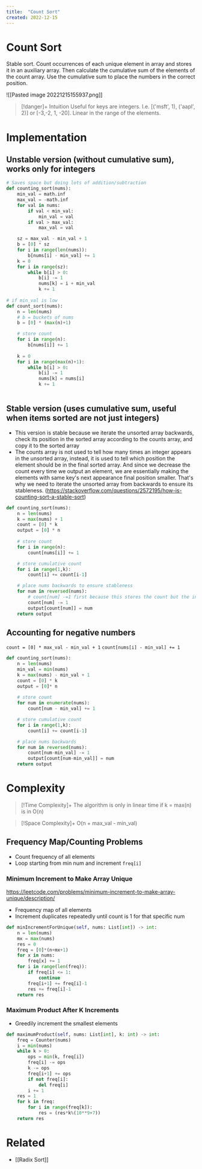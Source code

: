 ```yaml
---
title:  "Count Sort"
created: 2022-12-15
---
```

# Count Sort
Stable sort. Count occurrences of each unique element in array and stores it in an auxiliary array. Then calculate the cumulative sum of the elements of the count array. Use the cumulative sum to place the numbers in the correct position.

![[Pasted image 20221215155937.png]]

> [!danger]+ Intuition
> Useful for keys are integers. I.e. [('msft', 1), ('aapl', 2)] or [-3,-2, 1, -20]. Linear in the range of the elements.


# Implementation

## Unstable version (without cumulative sum), works only for integers
```python
# Saves space but doing lots of addition/subtraction
def counting_sort(nums):
	min_val = math.inf
	max_val = -math.inf
	for val in nums:
		if val < min_val:
			min_val = val
		if val > max_val:
			max_val = val

	sz = max_val - min_val + 1
	b = [0] * sz
	for i in range(len(nums)):
		b[nums[i] - min_val] += 1
	k = 0
	for i in range(sz):
		while b[i] > 0:
			b[i] -= 1
			nums[k] = i + min_val
			k += 1
			
# if min_val is low
def count_sort(nums):
	n = len(nums)
	# b = buckets of nums
	b = [0] * (max(n)+1)

	# store count
	for i in range(n):
		b[nums[i]] += 1
	
	k = 0
	for i in range(max(n)+1):
		while b[i] > 0:
			b[i] -= 1
			nums[k] = nums[i]
			k += 1
		

```

## Stable version (uses cumulative sum, useful when items sorted are not just integers)
- This version is stable because we iterate the unsorted array backwards, check its position in the sorted array according to the counts array, and copy it to the sorted array
- The counts array is not used to tell how many times an integer appears in the unsorted array, instead, it is used to tell which position the element should be in the final sorted array. And since we decrease the count every time we output an element, we are essentially making the elements with same key's next appearance final position smaller. That's why we need to iterate the unsorted array from backwards to ensure its stableness. (https://stackoverflow.com/questions/2572195/how-is-counting-sort-a-stable-sort)


```python
def counting_sort(nums):
	n = len(nums)
	k = max(nums) + 1
	count = [0] * k
	output = [0] * n
	
	# store count
	for i in range(n):
		count[nums[i]] += 1

	# store cumulative count
	for i in range(1,k):
		count[i] += count[i-1]

	# place nums backwards to ensure stableness
	for num in reversed(nums):
		# count[num] -=1 first because this stores the count but the index of the output is 0-based
		count[num] -= 1
		output[count[num]] = num
	return output
```

## Accounting for negative numbers
``count = [0] * max_val - min_val + 1``
``count[nums[i] - min_val] += 1``

```python
def counting_sort(nums):
    n = len(nums)
    min_val = min(nums)
    k = max(nums) - min_val + 1
    count = [0] * k
    output = [0]* n
    
    # store count
    for num in enumerate(nums):
        count[num - min_val] += 1

    # store cumulative count
    for i in range(1,k):
        count[i] += count[i-1]

    # place nums backwards
    for num in reversed(nums):
        count[num-min_val] -= 1
        output[count[num-min_val]] = num
    return output
```

# Complexity

>[!Time Complexity]+
>The algorithm is only in linear time if k = max(n) is in O(n)

>[!Space Complexity]+
>O(n + max_val - min_val)

## Frequency Map/Counting Problems 
- Count frequency of all elements
- Loop starting from min num and increment `freq[i]` 
### Minimum Increment to Make Array Unique 
https://leetcode.com/problems/minimum-increment-to-make-array-unique/description/
- Frequency map of all elements
- Increment duplicates repeatedly until count is 1 for that specific num
```python
def minIncrementForUnique(self, nums: List[int]) -> int:
	n = len(nums)
	mx = max(nums)
	res = 0
	freq = [0]*(n+mx+1)
	for x in nums:
		freq[x] += 1
	for i in range(len(freq)):
		if freq[i] <= 1:
			continue
		freq[i+1] += freq[i]-1
		res += freq[i]-1
	return res
```

### Maximum Product After K Increments
- Greedily increment the smallest elements
```python
def maximumProduct(self, nums: List[int], k: int) -> int:
	freq = Counter(nums)
	i = min(nums)
	while k > 0:
		ops = min(k, freq[i])
		freq[i] -= ops
		k -= ops
		freq[i+1] += ops
		if not freq[i]:
			del freq[i]
		i += 1
	res = 1
	for k in freq:
		for i in range(freq[k]):
			res = (res*k%(10**9+7))
	return res
```
# Related
- [[Radix Sort]]